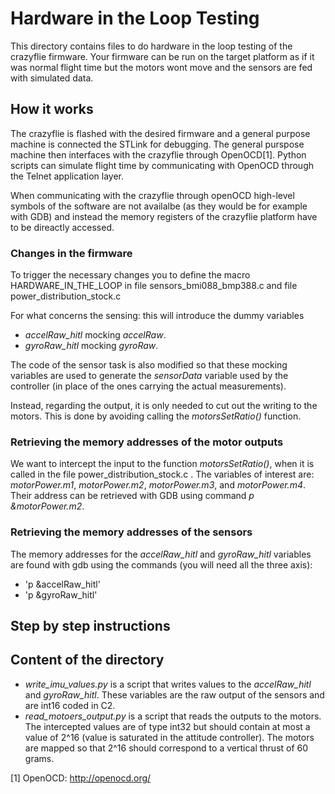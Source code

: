 # Hardware in the Loop Testing

This directory contains files to do hardware in the loop testing of the crazyflie firmware.
Your firmware can be run on the target platform as if it was normal flight time but the 
motors wont move and the sensors are fed with simulated data.

## How it works

The crazyflie is flashed with the desired firmware and a general purpose machine is connected the STLink for debugging. The general purspose machine then interfaces with the crazyflie through OpenOCD[1]. Python scripts can simulate flight time by communicating with OpenOCD through the Telnet application layer. 

When communicating with the crazyflie through openOCD high-level symbols of the software are not availalbe (as they would be for example with GDB) and instead the memory registers of the crazyflie platform have to be direactly accessed.

### Changes in the firmware
To trigger the necessary changes you to define the macro HARDWARE\_IN\_THE\_LOOP in file sensors\_bmi088\_bmp388.c and file power\_distribution\_stock.c

For what concerns the sensing: this will introduce the dummy variables 
 * *accelRaw_hitl* mocking *accelRaw*.
 * *gyroRaw_hitl* mocking *gyroRaw*.

The code of the sensor task is also modified so that these mocking variables are used to generate the  *sensorData* variable used by the controller (in place of the ones carrying the actual  measurements).

Instead, regarding the output, it is only needed to cut out the writing to the motors. This is done by avoiding calling the *motorsSetRatio()* function. 

### Retrieving the memory addresses of the motor outputs
We want to intercept the input to the function *motorsSetRatio()*, when it is called in the file power\_distribution\_stock.c . The variables of interest are: *motorPower.m1*, *motorPower.m2*, *motorPower.m3*, and *motorPower.m4*. Their address can be retrieved with GDB using command *p &motorPower.m2*. 

### Retrieving the memory addresses of the sensors

The memory addresses for the *accelRaw_hitl* and *gyroRaw_hitl* variables are found with gdb using the commands (you will need all the three axis):
 * 'p &accelRaw_hitl'
 * 'p &gyroRaw_hitl'

## Step by step instructions

## Content of the directory

 * _write\_imu\_values.py_ is a script that writes values to the *accelRaw_hitl* and *gyroRaw_hitl*. These variables are the raw output of the sensors and are int16 coded in C2.
 * _read\_motoers\_output.py_ is a script that reads the outputs to the motors. The intercepted values are of type int32 but should contain at most a value of 2^16 (value is saturated in the attitude controller). The motors are mapped so that 2^16 should correspond to a vertical thrust of 60 grams.

[1] OpenOCD: http://openocd.org/
